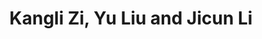 ---
title: "Kangli Zi, Yu Liu and Jicun Li"
excerpt: "<img src='/images/2020_zi_liu_li.png'>"
collection: Students
---